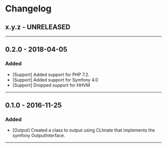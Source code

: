 Changelog
=========

## x.y.z - UNRELEASED

--------

## 0.2.0 - 2018-04-05

### Added

* [Support] Added support for PHP 7.2.
* [Support] Added support for Symfony 4.0
* [Support] Dropped support for HHVM

--------

## 0.1.0 - 2016-11-25

### Added

* [Output] Created a class to output using CLImate that implements the symfony OutputInterface.

--------
